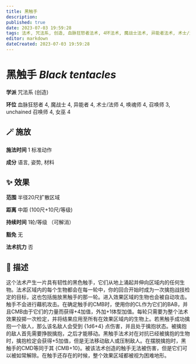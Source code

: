```yaml
---
title: 黑触手
description: 
published: true
date: 2023-07-03 19:59:28
tags: 法术, 咒法系, 创造, 血脉狂怒者法术, 4环法术, 魔战士法术, 异能者法术, 术士/法师法术, 唤魂师法术, 召唤师法术, 3环法术, unchained 召唤师法术, 女巫法术
editor: markdown
dateCreated: 2023-07-03 19:59:28
---
```


# **黑触手** *Black tentacles*

**学派** 咒法系 (创造) 

**环位** 血脉狂怒者 4, 魔战士 4, 异能者 4, 术士/法师 4, 唤魂师 4, 召唤师 3, unchained 召唤师 4, 女巫 4

## 🪄 施放

**施法时间** 1 标准动作

**成分** 语言, 姿势, 材料

## ✨ 效果  

**范围** 半径20尺扩散区域

**距离** 中距 (100尺+10尺/等级)  

**持续时间** 1轮/等级 （可解消） 

**豁免** 无

**法术抗力** 否

## 📖 描述

这个法术产生一片具有韧性的黑色触手，它们从地上涌起并伸向区域内的任何生物。法术区域内的每个生物都会在每一轮中，你的回合开始时成为一次擒抱战技检定的目标，这也包括施放黑触手的那一轮。进入效果区域的生物也会被自动攻击。触手不会进行藉机攻击。在确定触手的CMB时，使用你的CL作为它们的BAB，并且CMB由于它们的力量而获得+4加值，外加+1体型加值。每轮只需要为整个法术效果投掷一次检定，并将结果应用至所有在效果区域内的生物上。若黑触手成功擒抱一个敌人，那么该名敌人会受到 {1d6+4} 点伤害，并且处于擒抱状态。被擒抱的敌人首先需要挣脱擒抱，之后才能移动。黑触手法术对在对抗已经被擒抱的生物时，擒抱检定会获得+5加值，但是无法移动敌人或压制敌人。在摆脱擒抱时，黑触手的CMD等同于其 {CMB+10}。被该法术创造的触手无法被伤害，但是它们可以被如常解除。在触手还存在的时候，整个效果区域都被视为困难地形。
    